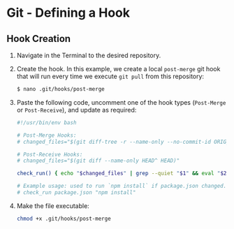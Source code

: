 # Git - Defining a Hook

## Hook Creation

1. Navigate in the Terminal to the desired repository.

1. Create the hook. In this example, we create a local `post-merge` git hook that will run every time we execute `git pull` from this repository:

    ```bash
    $ nano .git/hooks/post-merge
    ```

1. Paste the following code, uncomment one of the hook types (`Post-Merge` or `Post-Receive`), and update as required:

    ```bash
    #!/usr/bin/env bash

    # Post-Merge Hooks:
    # changed_files="$(git diff-tree -r --name-only --no-commit-id ORIG_HEAD HEAD)"

    # Post-Receive Hooks:
    # changed_files="$(git diff --name-only HEAD^ HEAD)"

    check_run() { echo "$changed_files" | grep --quiet "$1" && eval "$2" }

    # Example usage: used to run `npm install` if package.json changed.
    # check_run package.json "npm install"
    ```

1. Make the file executable:

    ```bash
    chmod +x .git/hooks/post-merge
    ```
